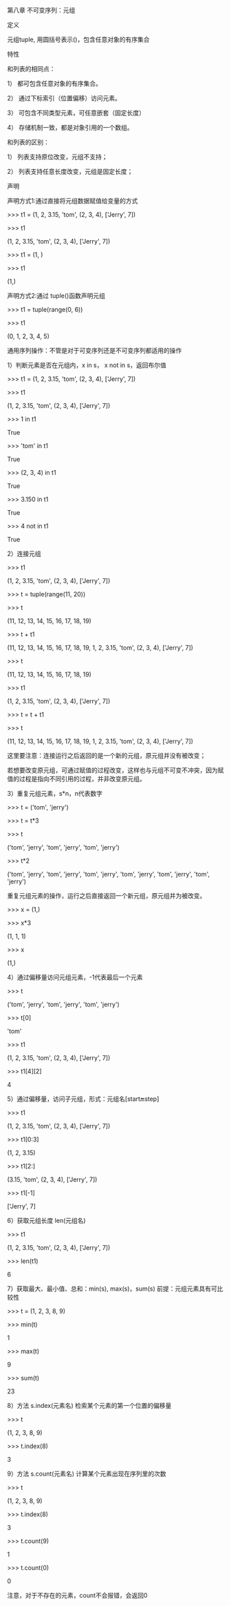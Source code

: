 第八章 不可变序列：元组

定义

元组tuple, 用圆括号表示\(\)，包含任意对象的有序集合

特性

和列表的相同点：

1） 都可包含任意对象的有序集合。



2） 通过下标索引（位置偏移）访问元素。



3） 可包含不同类型元素，可任意嵌套（固定长度）



4） 存储机制一致，都是对象引用的一个数组。



和列表的区别：



1） 列表支持原位改变，元组不支持；



2） 列表支持任意长度改变，元组是固定长度；

声明

声明方式1:通过直接将元组数据赋值给变量的方式

&gt;&gt;&gt; t1 = \(1, 2, 3.15, 'tom', \(2, 3, 4\), \['Jerry', 7\]\)

&gt;&gt;&gt; t1

\(1, 2, 3.15, 'tom', \(2, 3, 4\), \['Jerry', 7\]\)

&gt;&gt;&gt; t1 = \(1, \)

&gt;&gt;&gt; t1

\(1,\)

声明方式2:通过 tuple\(\)函数声明元组

&gt;&gt;&gt; t1 = tuple\(range\(0, 6\)\)

&gt;&gt;&gt; t1

\(0, 1, 2, 3, 4, 5\)

通用序列操作：不管是对于可变序列还是不可变序列都适用的操作

1）判断元素是否在元组内，x in s， x not in s，返回布尔值

&gt;&gt;&gt; t1 = \(1, 2, 3.15, 'tom', \(2, 3, 4\), \['Jerry', 7\]\)

&gt;&gt;&gt; t1

\(1, 2, 3.15, 'tom', \(2, 3, 4\), \['Jerry', 7\]\)

&gt;&gt;&gt; 1 in t1

True

&gt;&gt;&gt; 'tom' in t1

True



&gt;&gt;&gt; \(2, 3, 4\) in t1

True

&gt;&gt;&gt; 3.150 in t1

True

&gt;&gt;&gt; 4 not in t1

True

2）连接元组

&gt;&gt;&gt; t1

\(1, 2, 3.15, 'tom', \(2, 3, 4\), \['Jerry', 7\]\)

&gt;&gt;&gt; t = tuple\(range\(11, 20\)\)

&gt;&gt;&gt; t

\(11, 12, 13, 14, 15, 16, 17, 18, 19\)

&gt;&gt;&gt; t + t1

\(11, 12, 13, 14, 15, 16, 17, 18, 19, 1, 2, 3.15, 'tom', \(2, 3, 4\), \['Jerry', 7\]\)

&gt;&gt;&gt; t

\(11, 12, 13, 14, 15, 16, 17, 18, 19\)

&gt;&gt;&gt; t1

\(1, 2, 3.15, 'tom', \(2, 3, 4\), \['Jerry', 7\]\)

&gt;&gt;&gt; t = t + t1

&gt;&gt;&gt; t

\(11, 12, 13, 14, 15, 16, 17, 18, 19, 1, 2, 3.15, 'tom', \(2, 3, 4\), \['Jerry', 7\]\)

这里要注意：连接运行之后返回的是一个新的元组，原元组并没有被改变；

若想要改变原元组，可通过赋值的过程改变，这样也与元组不可变不冲突，因为赋值的过程是指向不同引用的过程，并非改变原元组。

3）重复元组元素，s\*n，n代表数字

&gt;&gt;&gt; t = \('tom', 'jerry'\)

&gt;&gt;&gt; t = t\*3

&gt;&gt;&gt; t

\('tom', 'jerry', 'tom', 'jerry', 'tom', 'jerry'\)

&gt;&gt;&gt; t\*2

\('tom', 'jerry', 'tom', 'jerry', 'tom', 'jerry', 'tom', 'jerry', 'tom', 'jerry', 'tom', 'jerry'\)

重复元组元素的操作，运行之后直接返回一个新元组，原元组并为被改变。

&gt;&gt;&gt; x = \(1,\)

&gt;&gt;&gt; x\*3

\(1, 1, 1\)

&gt;&gt;&gt; x

\(1,\)

4）通过偏移量访问元组元素，-1代表最后一个元素

&gt;&gt;&gt; t

\('tom', 'jerry', 'tom', 'jerry', 'tom', 'jerry'\)

&gt;&gt;&gt; t\[0\]

'tom'

&gt;&gt;&gt; t1

\(1, 2, 3.15, 'tom', \(2, 3, 4\), \['Jerry', 7\]\)

&gt;&gt;&gt; t1\[4\]\[2\]

4

5）通过偏移量，访问子元组，形式：元组名\[start:end:step\]

&gt;&gt;&gt; t1

\(1, 2, 3.15, 'tom', \(2, 3, 4\), \['Jerry', 7\]\)

&gt;&gt;&gt; t1\[0:3\]

\(1, 2, 3.15\)

&gt;&gt;&gt; t1\[2:\]

\(3.15, 'tom', \(2, 3, 4\), \['Jerry', 7\]\)

&gt;&gt;&gt; t1\[-1\]

\['Jerry', 7\]

6）获取元组长度 len\(元组名\)

&gt;&gt;&gt; t1

\(1, 2, 3.15, 'tom', \(2, 3, 4\), \['Jerry', 7\]\)

&gt;&gt;&gt; len\(t1\)

6

7）获取最大、最小值、总和：min\(s\), max\(s\)，sum\(s\) 前提：元组元素具有可比较性

&gt;&gt;&gt; t = \(1, 2, 3, 8, 9\)

&gt;&gt;&gt; min\(t\)

1

&gt;&gt;&gt; max\(t\)

9

&gt;&gt;&gt; sum\(t\)

23

8）方法 s.index\(元素名\) 检索某个元素的第一个位置的偏移量

&gt;&gt;&gt; t

\(1, 2, 3, 8, 9\)

&gt;&gt;&gt; t.index\(8\)

3

9）方法 s.count\(元素名\) 计算某个元素出现在序列里的次数

&gt;&gt;&gt; t

\(1, 2, 3, 8, 9\)

&gt;&gt;&gt; t.index\(8\)

3

&gt;&gt;&gt; t.count\(9\)

1

&gt;&gt;&gt; t.count\(0\)

0

注意，对于不存在的元素，count不会报错，会返回0

